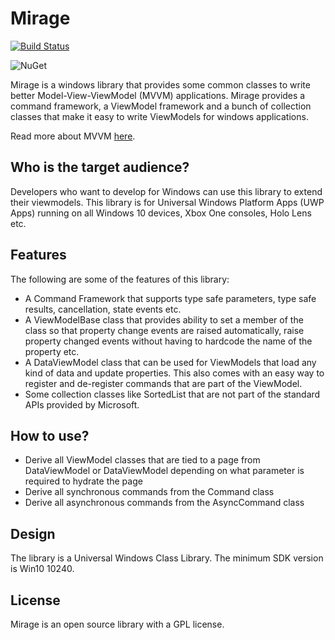 Mirage
======

[![Build Status](https://dev.azure.com/viswanath/Mirage.Mvvm/_apis/build/status/viswanathr88.Mirage?branchName=master)](https://dev.azure.com/viswanath/Mirage.Mvvm/_build/latest?definitionId=11&branchName=master)

![NuGet](https://img.shields.io/nuget/v/Mirage.Mvvm.svg)

Mirage is a windows library that provides some common classes to write better Model-View-ViewModel (MVVM) applications. Mirage provides a command framework, a ViewModel framework and a bunch of collection classes that make it easy to write ViewModels for windows applications. 

Read more about MVVM [here](https://msdn.microsoft.com/en-us/library/hh848246.aspx).

Who is the target audience?
---------------------------

Developers who want to develop for Windows can use this library to extend their viewmodels. This library is for Universal Windows Platform Apps (UWP Apps) running on all Windows 10 devices, Xbox One consoles, Holo Lens etc.

Features
--------

The following are some of the features of this library:
 * A Command Framework that supports type safe parameters, type safe results, cancellation, state events etc.
 * A ViewModelBase class that provides ability to set a member of the class so that property change events are raised automatically, raise property changed events without having to hardcode the name of the property etc.
 * A DataViewModel class that can be used for ViewModels that load any kind of data and update properties. This also comes with an easy way to register and de-register commands that are part of the ViewModel.
 * Some collection classes like SortedList that are not part of the standard APIs provided by Microsoft.
 
How to use?
----------

- Derive all ViewModel classes that are tied to a page from DataViewModel or DataViewModel<T> depending on what parameter is required to hydrate the page
- Derive all synchronous commands from the Command class
- Derive all asynchronous commands from the AsyncCommand class
 
Design
------
 
The library is a Universal Windows Class Library. The minimum SDK version is Win10 10240.

License
-------

Mirage is an open source library with a GPL license.
